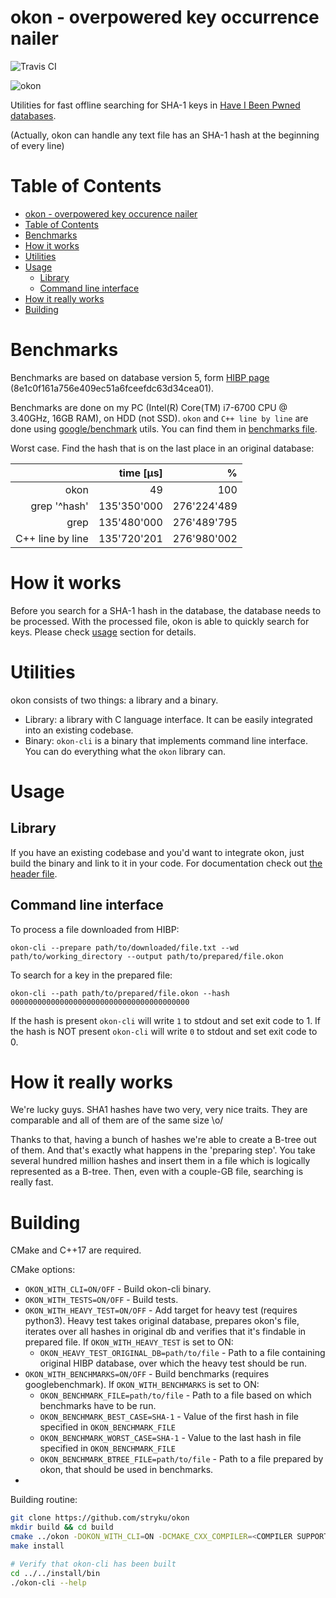 
# okon - overpowered key occurrence nailer

![Travis CI](https://travis-ci.org/stryku/okon.svg?branch=master)

![okon](https://github.com/stryku/okon/blob/master/images/okon_logo.png)

Utilities for fast offline searching for SHA-1 keys in [Have I Been Pwned databases](https://haveibeenpwned.com/Passwords).

(Actually, okon can handle any text file has an SHA-1 hash at the beginning of every line)

# Table of Contents
- [okon - overpowered key occurence nailer](#okon---overpowered-key-occurence-nailer)
- [Table of Contents](#table-of-contents)
- [Benchmarks](#benchmarks)
- [How it works](#how-it-works)
- [Utilities](#utilities)
- [Usage](#usage)
  * [Library](#library)
  * [Command line interface](#command-line-interface)
- [How it really works](#how-it-really-works)
- [Building](#building)


# Benchmarks
Benchmarks are based on database version 5, form [HIBP page](https://haveibeenpwned.com/Passwords) (8e1c0f161a756e409ec51a6fceefdc63d34cea01).

Benchmarks are done on my PC (Intel(R) Core(TM) i7-6700 CPU @ 3.40GHz, 16GB RAM), on HDD (not SSD).
`okon` and `C++ line by line` are done using [google/benchmark](https://github.com/google/benchmark) utils. You can find them in [benchmarks file](https://github.com/stryku/okon/blob/master/benchmark/exists_benchmark.cpp).

Worst case. Find the hash that is on the last place in an original database:

|                  |   time [μs] |           % |
|-----------------:|------------:|------------:|
|             okon |          49 |         100 |
|     grep '^hash' | 135'350'000 | 276'224'489 |
|             grep | 135'480'000 | 276'489'795 |
| C++ line by line | 135'720'201 | 276'980'002 |

# How it works
Before you search for a SHA-1 hash in the database, the database needs to be processed. With the processed file, okon is able to quickly search for keys.
Please check [usage](#Usage) section for details.

# Utilities
okon consists of two things: a library and a binary.

* Library: a library with C language interface. It can be easily integrated into an existing codebase.
* Binary: `okon-cli` is a binary that implements command line interface. You can do everything what the `okon` library can.

# Usage
## Library
If you have an existing codebase and you'd want to integrate okon, just build the binary and link to it in your code.
For documentation check out [the header file](https://github.com/stryku/okon/blob/master/include/okon/okon.h).

## Command line interface
To process a file downloaded from HIBP:
```
okon-cli --prepare path/to/downloaded/file.txt --wd path/to/working_directory --output path/to/prepared/file.okon
```

To search for a key in the prepared file:
```
okon-cli --path path/to/prepared/file.okon --hash 0000000000000000000000000000000000000000
```
If the hash is present `okon-cli` will write `1` to stdout and set exit code to 1.
If the hash is NOT present `okon-cli` will write `0` to stdout and set exit code to 0.

# How it really works
We're lucky guys. SHA1 hashes have two very, very nice traits. They are comparable and all of them are of the same size \o/

Thanks to that, having a bunch of hashes we're able to create a B-tree out of them. And that's exactly what happens in the 'preparing step'. You take several hundred million hashes and insert them in a file which is logically represented as a B-tree.
Then, even with a couple-GB file, searching is really fast.

# Building
CMake and C++17 are required.

CMake options:
- `OKON_WITH_CLI=ON/OFF` - Build okon-cli binary.
- `OKON_WITH_TESTS=ON/OFF` - Build tests.
- `OKON_WITH_HEAVY_TEST=ON/OFF` - Add target for heavy test (requires python3). Heavy test takes original database, prepares okon's file, iterates over all hashes in original db and verifies that it's findable in prepared file. If `OKON_WITH_HEAVY_TEST` is set to ON:
  * `OKON_HEAVY_TEST_ORIGINAL_DB=path/to/file` - Path to a file containing original HIBP database, over which the heavy test should be run.
- `OKON_WITH_BENCHMARKS=ON/OFF` - Build benchmarks (requires googlebenchmark). If `OKON_WITH_BENCHMARKS` is set to ON:
  * `OKON_BENCHMARK_FILE=path/to/file` - Path to a file based on which benchmarks have to be run.
  * `OKON_BENCHMARK_BEST_CASE=SHA-1` - Value of the first hash in file specified in `OKON_BENCHMARK_FILE`
  * `OKON_BENCHMARK_WORST_CASE=SHA-1` - Value to the last hash in file specified in `OKON_BENCHMARK_FILE`
  * `OKON_BENCHMARK_BTREE_FILE=path/to/file` - Path to a file prepared by okon, that should be used in benchmarks.
- 

Building routine:
```sh
git clone https://github.com/stryku/okon
mkdir build && cd build
cmake ../okon -DOKON_WITH_CLI=ON -DCMAKE_CXX_COMPILER=<COMPILER SUPPORTING C++17> -DCMAKE_INSTALL_PREFIX=../../install
make install

# Verify that okon-cli has been built
cd ../../install/bin
./okon-cli --help
```

